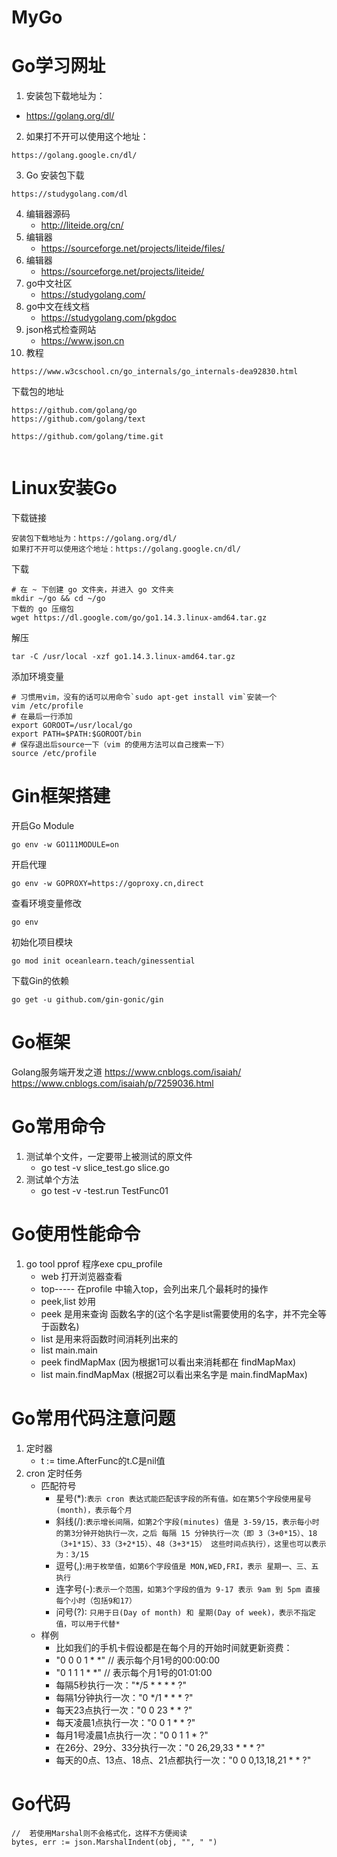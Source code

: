 # MyGo
# Go学习网址
1. 安装包下载地址为：

* https://golang.org/dl/

2. 如果打不开可以使用这个地址：
```
https://golang.google.cn/dl/
```
3. Go 安装包下载
```
https://studygolang.com/dl
```
4. 编辑器源码
    * http://liteide.org/cn/  
5. 编辑器
    * https://sourceforge.net/projects/liteide/files/
6. 编辑器
    * https://sourceforge.net/projects/liteide/
7. go中文社区
    * https://studygolang.com/
8. go中文在线文档
    * https://studygolang.com/pkgdoc
9. json格式检查网站
    * https://www.json.cn
10. 教程
```
https://www.w3cschool.cn/go_internals/go_internals-dea92830.html
```
下载包的地址
```
https://github.com/golang/go
https://github.com/golang/text

https://github.com/golang/time.git


```



# Linux安装Go

下载链接

```
安装包下载地址为：https://golang.org/dl/
如果打不开可以使用这个地址：https://golang.google.cn/dl/
```

下载

```shell
# 在 ~ 下创建 go 文件夹，并进入 go 文件夹
mkdir ~/go && cd ~/go
下载的 go 压缩包
wget https://dl.google.com/go/go1.14.3.linux-amd64.tar.gz
```

解压

```
tar -C /usr/local -xzf go1.14.3.linux-amd64.tar.gz
```

添加环境变量

```
# 习惯用vim，没有的话可以用命令`sudo apt-get install vim`安装一个
vim /etc/profile
# 在最后一行添加
export GOROOT=/usr/local/go
export PATH=$PATH:$GOROOT/bin
# 保存退出后source一下（vim 的使用方法可以自己搜索一下）
source /etc/profile
```



# Gin框架搭建

开启Go Module

```
go env -w GO111MODULE=on
```

开启代理

```
go env -w GOPROXY=https://goproxy.cn,direct
```

查看环境变量修改

```
go env
```

初始化项目模块

```
go mod init oceanlearn.teach/ginessential
```

下载Gin的依赖

```
go get -u github.com/gin-gonic/gin
```











# Go框架

Golang服务端开发之道
https://www.cnblogs.com/isaiah/
https://www.cnblogs.com/isaiah/p/7259036.html





# Go常用命令
1. 测试单个文件，一定要带上被测试的原文件
    * go test -v slice_test.go slice.go
2. 测试单个方法
    * go test -v -test.run TestFunc01

# Go使用性能命令
1. go tool pprof 程序exe cpu_profile
    * web 打开浏览器查看
    * top----- 在profile 中输入top，会列出来几个最耗时的操作
    * peek,list 妙用
    * peek 是用来查询 函数名字的(这个名字是list需要使用的名字，并不完全等于函数名)  
    * list 是用来将函数时间消耗列出来的
    * list main.main  
    * peek findMapMax (因为根据1可以看出来消耗都在 findMapMax)  
    * list main.findMapMax (根据2可以看出来名字是 main.findMapMax)  

# Go常用代码注意问题
1. 定时器
    * t := time.AfterFunc的t.C是nil值
2. cron 定时任务
    * 匹配符号
        - 星号(*):`表示 cron 表达式能匹配该字段的所有值。如在第5个字段使用星号(month)，表示每个月`
        - 斜线(/):`表示增长间隔，如第2个字段(minutes) 值是 3-59/15，表示每小时的第3分钟开始执行一次，之后 每隔 15 分钟执行一次（即 3（3+0*15）、18（3+1*15）、33（3+2*15）、48（3+3*15） 这些时间点执行），这里也可以表示为：3/15`
        - 逗号(,):`用于枚举值，如第6个字段值是 MON,WED,FRI，表示 星期一、三、五 执行`
        - 连字号(-):`表示一个范围，如第3个字段的值为 9-17 表示 9am 到 5pm 直接每个小时（包括9和17）`
        - 问号(?): `只用于日(Day of month) 和 星期(Day of week)，表示不指定值，可以用于代替*`
    * 样例
        - 比如我们的手机卡假设都是在每个月的开始时间就更新资费：
        - "0 0 0 1 * *" // 表示每个月1号的00:00:00
        - "0 1 1 1 * *" // 表示每个月1号的01:01:00
        - 每隔5秒执行一次："*/5 * * * * ?"
        - 每隔1分钟执行一次："0 */1 * * * ?"
        - 每天23点执行一次："0 0 23 * * ?"
        - 每天凌晨1点执行一次："0 0 1 * * ?"
        - 每月1号凌晨1点执行一次："0 0 1 1 * ?"
        - 在26分、29分、33分执行一次："0 26,29,33 * * * ?"
        - 每天的0点、13点、18点、21点都执行一次："0 0 0,13,18,21 * * ?"



# Go代码

```
//	若使用Marshal则不会格式化，这样不方便阅读
bytes, err := json.MarshalIndent(obj, "", " ")
```





































